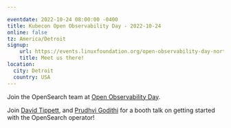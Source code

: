 ```yaml
---

eventdate: 2022-10-24 08:00:00 -0400
title: Kubecon Open Observability Day - 2022-10-24
online: false
tz: America/Detroit
signup:
    url: https://events.linuxfoundation.org/open-observability-day-north-america/
    title: Meet us there!
location:
  city: Detroit
  country: USA
---
```


Join the OpenSearch team at [Open Observability Day](https://events.linuxfoundation.org/open-observability-day-north-america/).

Join [David Tippett](https://github.com/dtaivpp), and [Prudhvi Godithi](https://github.com/prudhvigodithi) for a booth talk on getting started with the OpenSearch operator!
